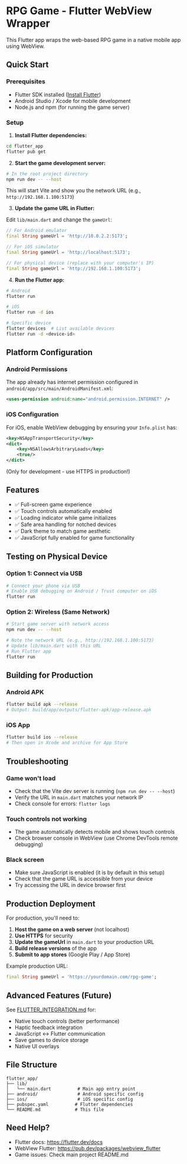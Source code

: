 # RPG Game - Flutter WebView Wrapper

This Flutter app wraps the web-based RPG game in a native mobile app using WebView.

## Quick Start

### Prerequisites
- Flutter SDK installed ([Install Flutter](https://flutter.dev/docs/get-started/install))
- Android Studio / Xcode for mobile development
- Node.js and npm (for running the game server)

### Setup

1. **Install Flutter dependencies:**
```bash
cd flutter_app
flutter pub get
```

2. **Start the game development server:**
```bash
# In the root project directory
npm run dev -- --host
```

This will start Vite and show you the network URL (e.g., `http://192.168.1.100:5173`)

3. **Update the game URL in Flutter:**

Edit `lib/main.dart` and change the `gameUrl`:

```dart
// For Android emulator
final String gameUrl = 'http://10.0.2.2:5173';

// For iOS simulator  
final String gameUrl = 'http://localhost:5173';

// For physical device (replace with your computer's IP)
final String gameUrl = 'http://192.168.1.100:5173';
```

4. **Run the Flutter app:**
```bash
# Android
flutter run

# iOS
flutter run -d ios

# Specific device
flutter devices  # List available devices
flutter run -d <device-id>
```

## Platform Configuration

### Android Permissions

The app already has internet permission configured in `android/app/src/main/AndroidManifest.xml`:

```xml
<uses-permission android:name="android.permission.INTERNET" />
```

### iOS Configuration

For iOS, enable WebView debugging by ensuring your `Info.plist` has:

```xml
<key>NSAppTransportSecurity</key>
<dict>
    <key>NSAllowsArbitraryLoads</key>
    <true/>
</dict>
```

(Only for development - use HTTPS in production!)

## Features

- ✅ Full-screen game experience
- ✅ Touch controls automatically enabled
- ✅ Loading indicator while game initializes
- ✅ Safe area handling for notched devices
- ✅ Dark theme to match game aesthetic
- ✅ JavaScript fully enabled for game functionality

## Testing on Physical Device

### Option 1: Connect via USB
```bash
# Connect your phone via USB
# Enable USB debugging on Android / Trust computer on iOS
flutter run
```

### Option 2: Wireless (Same Network)
```bash
# Start game server with network access
npm run dev -- --host

# Note the network URL (e.g., http://192.168.1.100:5173)
# Update lib/main.dart with this URL
# Run Flutter app
flutter run
```

## Building for Production

### Android APK
```bash
flutter build apk --release
# Output: build/app/outputs/flutter-apk/app-release.apk
```

### iOS App
```bash
flutter build ios --release
# Then open in Xcode and archive for App Store
```

## Troubleshooting

### Game won't load
- Check that the Vite dev server is running (`npm run dev -- --host`)
- Verify the URL in `main.dart` matches your network IP
- Check console for errors: `flutter logs`

### Touch controls not working
- The game automatically detects mobile and shows touch controls
- Check browser console in WebView (use Chrome DevTools remote debugging)

### Black screen
- Make sure JavaScript is enabled (it is by default in this setup)
- Check that the game URL is accessible from your device
- Try accessing the URL in device browser first

## Production Deployment

For production, you'll need to:

1. **Host the game on a web server** (not localhost)
2. **Use HTTPS** for security
3. **Update the gameUrl** in `main.dart` to your production URL
4. **Build release versions** of the app
5. **Submit to app stores** (Google Play / App Store)

Example production URL:
```dart
final String gameUrl = 'https://yourdomain.com/rpg-game';
```

## Advanced Features (Future)

See [FLUTTER_INTEGRATION.md](../FLUTTER_INTEGRATION.md) for:
- Native touch controls (better performance)
- Haptic feedback integration
- JavaScript ↔ Flutter communication
- Save games to device storage
- Native UI overlays

## File Structure

```
flutter_app/
├── lib/
│   └── main.dart          # Main app entry point
├── android/               # Android specific config
├── ios/                   # iOS specific config
├── pubspec.yaml          # Flutter dependencies
└── README.md             # This file
```

## Need Help?

- Flutter docs: https://flutter.dev/docs
- WebView Flutter: https://pub.dev/packages/webview_flutter
- Game issues: Check main project README.md
